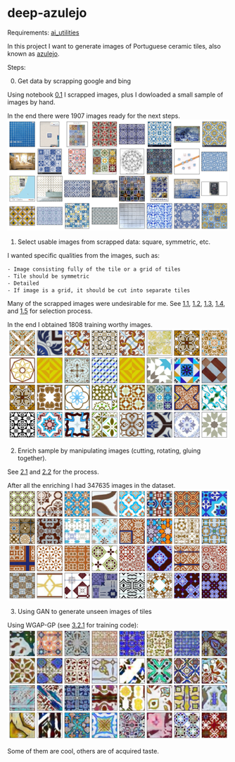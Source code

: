 # deep-azulejo
Requirements: [ai_utilities](https://github.com/prairie-guy/ai_utilities.git)

In this project I want to generate images of Portuguese ceramic tiles, also known as [azulejo](https://en.wikipedia.org/wiki/Azulejo).

Steps:

0. Get data by scrapping google and bing

Using notebook [0.1](0.1%20Getting%20data%20using%20ai-utilities.ipynb) I scrapped images, plus I dowloaded a small sample of images by hand.

In the end there were 1907 images ready for the next steps. 
![Crawled images](pics/1_crawled.png)

1. Select usable images from scrapped data: square, symmetric, etc.

I wanted specific qualities from the images, such as:

    - Image consisting fully of the tile or a grid of tiles
    - Tile should be symmetric
    - Detailed
    - If image is a grid, it should be cut into separate tiles
    
Many of the scrapped images were undesirable for me.
See [1.1](1.1%20Image%20filtering%20-%20by%20aspect%20ratio.ipynb), [1.2](1.2%20Image%20filtering%20-%20by%20contrast.ipynb), [1.3](1.3%20Image%20filtering%20-%20by%20symmetry.ipynb), [1.4](1.4%20Image%20filtering%20-%20by%20multitile%20search.ipynb), and [1.5](1.5%20Saving%20pre-processed%20images.ipynb) for selection process.

In the end I obtained 1808 training worthy images.
![Selected images](pics/2_filtered.png)

2. Enrich sample by manipulating images (cutting, rotating, gluing together).

See [2.1](2.1%20Testing%20enriching%20data.ipynb) and [2.2](2.2%20Creating%20synthetic%20data.ipynb) for the process.

After all the enriching I had 347635 images in the dataset.
![Enriched images](pics/3_augmented.png)

3. Using GAN to generate unseen images of tiles

Using WGAP-GP (see [3.2.1](3.2.1%20Using%20pytorch%20-%20wgan%20implementation.ipynb) for training code):
![Generated images](pics/4_generated_v2.png)

Some of them are cool, others are of acquired taste.

